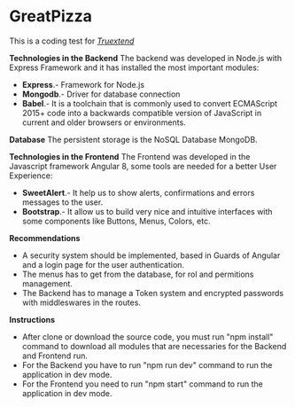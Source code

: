 # GreatPizza
This is a coding test for [*Truextend*](https://www.truextend.com)

**Technologies in the Backend**
The backend was developed in Node.js with Express Framework and it has installed the most important modules:

 - **Express**.- Framework for Node.js
 - **Mongodb**.- Driver for database connection
 - **Babel**.- It is a toolchain that is commonly used to convert ECMAScript 2015+ code into a backwards compatible version of JavaScript in current and older browsers or environments.


**Database**
The persistent storage is the NoSQL Database MongoDB.

 **Technologies in the Frontend**
 The Frontend was developed in the Javascript framework Angular 8, some tools are needed for a better User Experience:
 
 - **SweetAlert**.- It help us to show alerts, confirmations and errors messages to the user.
 - **Bootstrap**.- It allow us to build very nice and  intuitive interfaces with some components like Buttons, Menus, Colors, etc.

**Recommendations**

 - A security system should be implemented, based in Guards of Angular and a login page for the user authentication.
 - The menus has to get from the database, for rol and permitions management.
 - The Backend has to manage a Token system and encrypted passwords with middleswares in the routes.  

**Instructions**

 - After clone or download the source code, you must run "npm install" command to download all modules that are necessaries for the Backend and Frontend run.
 - For the Backend you have to run "npm run dev" command to run the application in dev mode.
 - For the Frontend you need to run "npm start" command to run the application in dev mode.
